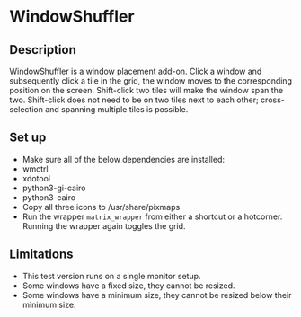 # WindowShuffler

## Description
WindowShuffler is a window placement add-on. Click a window and subsequently click a tile in the grid, the window moves to the corresponding position on the screen. Shift-click two tiles will make the window span the two. Shift-click does not need to be on two tiles next to each other; cross- selection and spanning multiple tiles is possible.

## Set up
- Make sure all of the below dependencies are installed:
 - wmctrl
 - xdotool
 - python3-gi-cairo
 - python3-cairo
- Copy all three icons to /usr/share/pixmaps
- Run the wrapper `matrix_wrapper` from either a shortcut or a hotcorner. Running the wrapper again toggles the grid.

## Limitations
- This test version runs on a single monitor setup.
- Some windows have a fixed size, they cannot be resized.
- Some windows have a minimum size, they cannot be resized below their minimum size.

